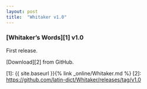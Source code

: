 ```yaml
---
layout: post
title:  "Whitaker v1.0"
---
```


### [Whitaker’s Words][1] v1.0

First release.

[Download][2] from GitHub.


[1]: {{ site.baseurl }}{% link _online/Whitaker.md %}
[2]: https://github.com/latin-dict/Whitaker/releases/tag/v1.0
